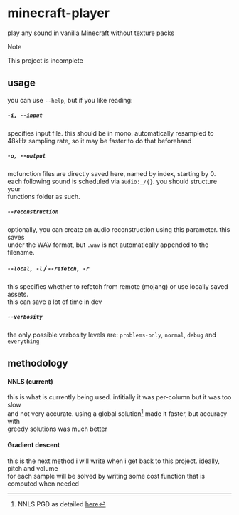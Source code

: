 # minecraft-player

play any sound in vanilla Minecraft without texture packs

> [!NOTE]
> This project is incomplete

## usage
you can use `--help`, but if you like reading:
##### `-i, --input`
specifies input file. this should be in mono. automatically resampled to \
48kHz sampling rate, so it may be faster to do that beforehand
##### `-o, --output`
mcfunction files are directly saved here, named by index, starting by 0. \
each following sound is scheduled via `audio:_/{}`. you should structure your \
functions folder as such.

##### `--reconstruction`
optionally, you can create an audio reconstruction using this parameter. this saves \
under the WAV format, but `.wav` is not automatically appended to the filename.

##### `--local, -l` / `--refetch, -r`
this specifies whether to refetch from remote (mojang) or use locally saved assets. \
this can save a lot of time in dev

##### `--verbosity`
the only possible verbosity levels are: `problems-only`, `normal`, `debug` and `everything`

## methodology
#### NNLS (current)
this is what is currently being used. intitially it was per-column but it was too slow \
and not very accurate. using a global solution[^1] made it faster, but accuracy with \
greedy solutions was much better

#### Gradient descent
this is the next method i will write when i get back to this project. ideally, pitch and volume \
for each sample will be solved by writing some cost function that is computed when needed

[^1]: NNLS PGD as detailed [here](https://angms.science/doc/NMF/nnls_pgd.pdf)
